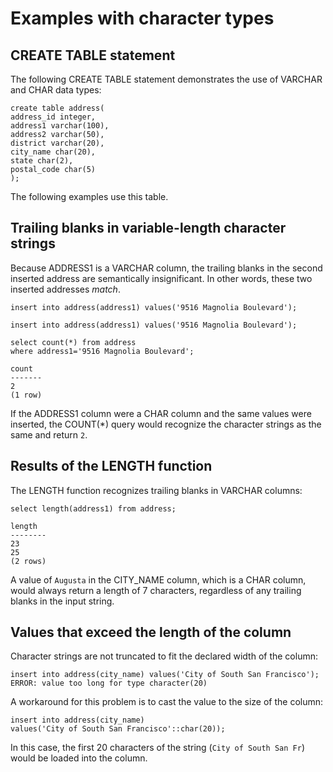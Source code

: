 # Examples with character types<a name="r_Examples_with_character_types"></a>

## CREATE TABLE statement<a name="r_Examples_with_character_types-create-table-statement"></a>

The following CREATE TABLE statement demonstrates the use of VARCHAR and CHAR data types: 

```
create table address(
address_id integer,
address1 varchar(100),
address2 varchar(50),
district varchar(20),
city_name char(20),
state char(2),
postal_code char(5)
);
```

The following examples use this table\. 

## Trailing blanks in variable\-length character strings<a name="r_Examples_with_character_types-trailing-blanks-in-variable-length-character-strings"></a>

Because ADDRESS1 is a VARCHAR column, the trailing blanks in the second inserted address are semantically insignificant\. In other words, these two inserted addresses *match*\. 

```
insert into address(address1) values('9516 Magnolia Boulevard');

insert into address(address1) values('9516 Magnolia Boulevard');
```

```
select count(*) from address
where address1='9516 Magnolia Boulevard';

count
-------
2
(1 row)
```

If the ADDRESS1 column were a CHAR column and the same values were inserted, the COUNT\(\*\) query would recognize the character strings as the same and return `2`\.

## Results of the LENGTH function<a name="r_Examples_with_character_types-results-of-the-length-function"></a>

The LENGTH function recognizes trailing blanks in VARCHAR columns: 

```
select length(address1) from address;

length
--------
23
25
(2 rows)
```

A value of `Augusta` in the CITY\_NAME column, which is a CHAR column, would always return a length of 7 characters, regardless of any trailing blanks in the input string\. 

## Values that exceed the length of the column<a name="r_Examples_with_character_types-values-that-exceed-the-length-of-the-column"></a>

Character strings are not truncated to fit the declared width of the column: 

```
insert into address(city_name) values('City of South San Francisco');
ERROR: value too long for type character(20)
```

A workaround for this problem is to cast the value to the size of the column: 

```
insert into address(city_name)
values('City of South San Francisco'::char(20));
```

In this case, the first 20 characters of the string \(`City of South San Fr`\) would be loaded into the column\. 